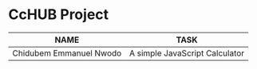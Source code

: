 # CcHUB Project


| NAME | TASK |
|:------:|:-----:|
| Chidubem Emmanuel Nwodo  | A simple JavaScript Calculator |
